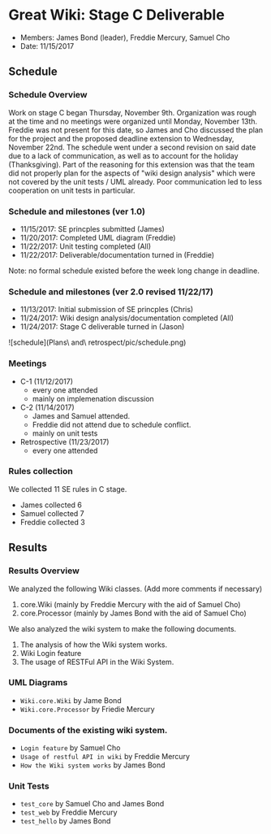 # Great Wiki: Stage C Deliverable

* Members: James Bond (leader), Freddie Mercury, Samuel Cho
* Date: 11/15/2017

## Schedule

### Schedule Overview

Work on stage C began Thursday, November 9th. Organization was rough at the time and no meetings were organized until Monday, November 13th. Freddie was not present for this date, so James and Cho discussed the plan for the project and the proposed deadline extension to Wednesday, November 22nd. The schedule went under a second revision on said date due to a lack of communication, as well as to account for the holiday (Thanksgiving). Part of the reasoning for this extension was that the team did not properly plan for the aspects of "wiki design analysis" which were not covered by the unit tests / UML already. Poor communication led to less cooperation on unit tests in particular. 

### Schedule and milestones (ver 1.0)

* 11/15/2017: SE princples submitted (James)
* 11/20/2017: Completed UML diagram (Freddie)
* 11/22/2017: Unit testing completed (All)
* 11/22/2017: Deliverable/documentation turned in (Freddie)

Note: no formal schedule existed before the week long change in deadline.

### Schedule and milestones (ver 2.0 revised 11/22/17)

* 11/13/2017: Initial submission of SE princples (Chris)
* 11/24/2017: Wiki design analysis/documentation completed (All)
* 11/24/2017: Stage C deliverable turned in (Jason)

![schedule](Plans\ and\ retrospect/pic/schedule.png)

### Meetings

* C-1 (11/12/2017)
    * every one attended
    * mainly on implemenation discussion
* C-2 (11/14/2017)
    * James and Samuel attended.
    * Freddie did not attend due to schedule conflict. 
    * mainly on unit tests
* Retrospective (11/23/2017)
    * every one attended
    
### Rules collection

We collected 11 SE rules in C stage.

* James collected 6
* Samuel collected 7
* Freddie collected 3

## Results

### Results Overview

We analyzed the following Wiki classes. (Add more comments if necessary)

1. core.Wiki (mainly by Freddie Mercury with the aid of Samuel Cho)
2. core.Processor (mainly by James Bond with the aid of Samuel Cho)

We also analyzed the wiki system to make the following documents.

1. The analysis of how the Wiki system works.
2. Wiki Login feature 
3. The usage of RESTFul API in the Wiki System.

### UML Diagrams

* `Wiki.core.Wiki` by Jame Bond
* `Wiki.core.Processor` by Friedie Mercury

### Documents of the existing wiki system.

* `Login feature` by Samuel Cho
* `Usage of restful API in wiki` by Freddie Mercury
* `How the Wiki system works` by James Bond

### Unit Tests

* `test_core` by Samuel Cho and James Bond
* `test_web` by Freddie Mercury
* `test_hello` by James Bond
